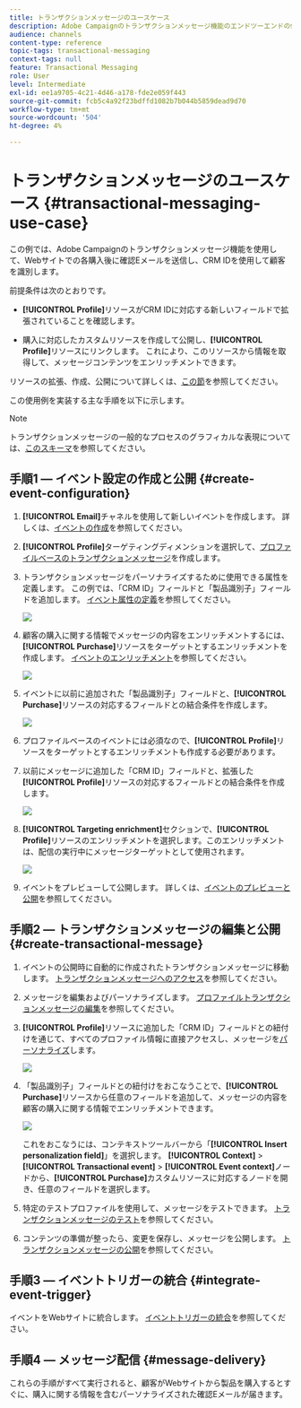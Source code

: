 ```yaml
---
title: トランザクションメッセージのユースケース
description: Adobe Campaignのトランザクションメッセージ機能のエンドツーエンドの例を紹介します。
audience: channels
content-type: reference
topic-tags: transactional-messaging
context-tags: null
feature: Transactional Messaging
role: User
level: Intermediate
exl-id: ee1a9705-4c21-4d46-a178-fde2e059f443
source-git-commit: fcb5c4a92f23bdffd1082b7b044b5859dead9d70
workflow-type: tm+mt
source-wordcount: '504'
ht-degree: 4%

---
```


# トランザクションメッセージのユースケース {#transactional-messaging-use-case}

この例では、Adobe Campaignのトランザクションメッセージ機能を使用して、Webサイトでの各購入後に確認Eメールを送信し、CRM IDを使用して顧客を識別します。

前提条件は次のとおりです。

* **[!UICONTROL Profile]**&#x200B;リソースがCRM IDに対応する新しいフィールドで拡張されていることを確認します。

* 購入に対応したカスタムリソースを作成して公開し、**[!UICONTROL Profile]**&#x200B;リソースにリンクします。 これにより、このリソースから情報を取得して、メッセージコンテンツをエンリッチメントできます。

リソースの拡張、作成、公開について詳しくは、[この節](../../developing/using/key-steps-to-add-a-resource.md)を参照してください。

この使用例を実装する主な手順を以下に示します。

>[!NOTE]
>
>トランザクションメッセージの一般的なプロセスのグラフィカルな表現については、[このスキーマ](../../channels/using/getting-started-with-transactional-msg.md#key-steps)を参照してください。

## 手順1 — イベント設定の作成と公開 {#create-event-configuration}

1. **[!UICONTROL Email]**&#x200B;チャネルを使用して新しいイベントを作成します。 詳しくは、[イベントの作成](../../channels/using/configuring-transactional-event.md#creating-an-event)を参照してください。

1. **[!UICONTROL Profile]**&#x200B;ターゲティングディメンションを選択して、[プロファイルベースのトランザクションメッセージ](../../channels/using/configuring-transactional-event.md#profile-based-transactional-messages)を作成します。

1. トランザクションメッセージをパーソナライズするために使用できる属性を定義します。 この例では、「CRM ID」フィールドと「製品識別子」フィールドを追加します。 [イベント属性の定義](../../channels/using/configuring-transactional-event.md#defining-the-event-attributes)を参照してください。

   ![](assets/message-center_usecase1.png)

1. 顧客の購入に関する情報でメッセージの内容をエンリッチメントするには、**[!UICONTROL Purchase]**&#x200B;リソースをターゲットとするエンリッチメントを作成します。 [イベントのエンリッチメント](../../channels/using/configuring-transactional-event.md#enriching-the-transactional-message-content)を参照してください。

   ![](assets/message-center_usecase2.png)

1. イベントに以前に追加された「製品識別子」フィールドと、**[!UICONTROL Purchase]**&#x200B;リソースの対応するフィールドとの結合条件を作成します。

   ![](assets/message-center_usecase3.png)

1. プロファイルベースのイベントには必須なので、**[!UICONTROL Profile]**&#x200B;リソースをターゲットとするエンリッチメントも作成する必要があります。

1. 以前にメッセージに追加した「CRM ID」フィールドと、拡張した&#x200B;**[!UICONTROL Profile]**&#x200B;リソースの対応するフィールドとの結合条件を作成します。<!--What's the purpose to have created a CRM ID for this event and to have the CRM ID as a join condition? could it be any other field provided you created it in the event?-->

   ![](assets/message-center_usecase4.png)

1. **[!UICONTROL Targeting enrichment]**&#x200B;セクションで、**[!UICONTROL Profile]**&#x200B;リソースのエンリッチメントを選択します。このエンリッチメントは、配信の実行中にメッセージターゲットとして使用されます。

   ![](assets/message-center_usecase5.png)

1. イベントをプレビューして公開します。 詳しくは、[イベントのプレビューと公開](../../channels/using/publishing-transactional-event.md#previewing-and-publishing-the-event)を参照してください。

## 手順2 — トランザクションメッセージの編集と公開 {#create-transactional-message}

1. イベントの公開時に自動的に作成されたトランザクションメッセージに移動します。 [トランザクションメッセージへのアクセス](../../channels/using/editing-transactional-message.md#accessing-transactional-messages)を参照してください。

1. メッセージを編集およびパーソナライズします。 [プロファイルトランザクションメッセージの編集](../../channels/using/editing-transactional-message.md#editing-profile-transactional-message)を参照してください。

1. **[!UICONTROL Profile]**&#x200B;リソースに追加した「CRM ID」フィールドとの紐付けを通じて、すべてのプロファイル情報に直接アクセスし、メッセージを[パーソナライズ](../../designing/using/personalization.md#inserting-a-personalization-field)します。

   ![](assets/message-center_usecase6.png)

1. 「製品識別子」フィールドとの紐付けをおこなうことで、**[!UICONTROL Purchase]**&#x200B;リソースから任意のフィールドを追加して、メッセージの内容を顧客の購入に関する情報でエンリッチメントできます。

   ![](assets/message-center_usecase7.png)

   これをおこなうには、コンテキストツールバーから「**[!UICONTROL Insert personalization field]**」を選択します。 **[!UICONTROL Context]** > **[!UICONTROL Transactional event]** > **[!UICONTROL Event context]**&#x200B;ノードから、**[!UICONTROL Purchase]**&#x200B;カスタムリソースに対応するノードを開き、任意のフィールドを選択します。

1. 特定のテストプロファイルを使用して、メッセージをテストできます。 [トランザクションメッセージのテスト](../../channels/using/testing-transactional-message.md#testing-a-transactional-message)を参照してください。

1. コンテンツの準備が整ったら、変更を保存し、メッセージを公開します。 [トランザクションメッセージの公開](../../channels/using/publishing-transactional-message.md#publishing-a-transactional-message)を参照してください。

## 手順3 — イベントトリガーの統合 {#integrate-event-trigger}

イベントをWebサイトに統合します。 [イベントトリガーの統合](../../channels/using/getting-started-with-transactional-msg.md#integrate-event-trigger)を参照してください。

## 手順4 — メッセージ配信 {#message-delivery}

これらの手順がすべて実行されると、顧客がWebサイトから製品を購入するとすぐに、購入に関する情報を含むパーソナライズされた確認Eメールが届きます。
